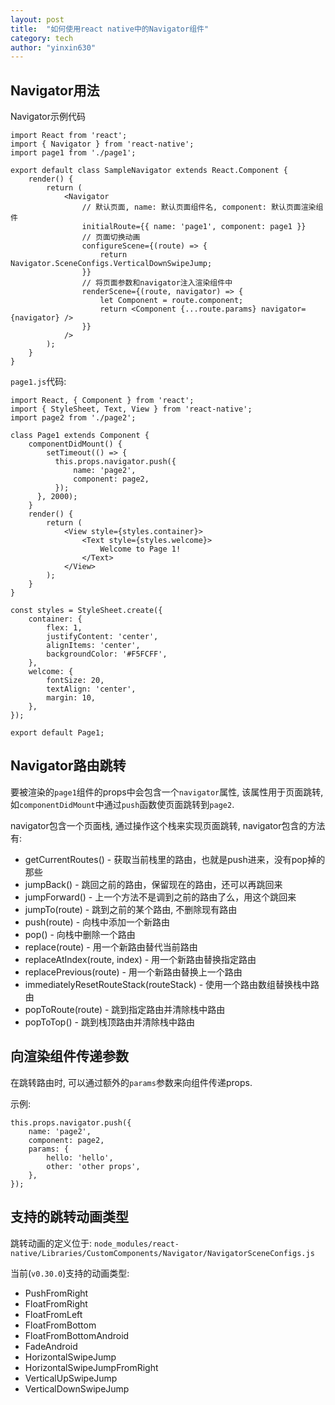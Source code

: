 ```yaml
---
layout: post  
title:  "如何使用react native中的Navigator组件"  
category: tech  
author: "yinxin630"
---
```


## Navigator用法

Navigator示例代码  

```
import React from 'react';
import { Navigator } from 'react-native';
import page1 from './page1';

export default class SampleNavigator extends React.Component {
    render() {
        return (
            <Navigator
                // 默认页面, name: 默认页面组件名, component: 默认页面渲染组件
                initialRoute={{ name: 'page1', component: page1 }}
                // 页面切换动画
                configureScene={(route) => {
                    return Navigator.SceneConfigs.VerticalDownSwipeJump;
                }}
                // 将页面参数和navigator注入渲染组件中
                renderScene={(route, navigator) => {
                    let Component = route.component;
                    return <Component {...route.params} navigator={navigator} />
                }} 
            />
        );
    }
}
```

`page1.js`代码:  

```
import React, { Component } from 'react';
import { StyleSheet, Text, View } from 'react-native';
import page2 from './page2';

class Page1 extends Component {
    componentDidMount() {
        setTimeout(() => {
          this.props.navigator.push({
              name: 'page2',
              component: page2,
          });
      }, 2000);
    }
    render() {
        return (
            <View style={styles.container}>
                <Text style={styles.welcome}>
                    Welcome to Page 1!
                </Text>
            </View>
        );
    }
}

const styles = StyleSheet.create({
    container: {
        flex: 1,
        justifyContent: 'center',
        alignItems: 'center',
        backgroundColor: '#F5FCFF',
    },
    welcome: {
        fontSize: 20,
        textAlign: 'center',
        margin: 10,
    },
});

export default Page1;
```

## Navigator路由跳转

要被渲染的`page1`组件的props中会包含一个`navigator`属性, 该属性用于页面跳转, 如`componentDidMount`中通过`push`函数使页面跳转到`page2`.

navigator包含一个页面栈, 通过操作这个栈来实现页面跳转, navigator包含的方法有:

* getCurrentRoutes() - 获取当前栈里的路由，也就是push进来，没有pop掉的那些
* jumpBack() - 跳回之前的路由，保留现在的路由，还可以再跳回来
* jumpForward() - 上一个方法不是调到之前的路由了么，用这个跳回来
* jumpTo(route) - 跳到之前的某个路由, 不删除现有路由
* push(route) - 向栈中添加一个新路由
* pop() - 向栈中删除一个路由
* replace(route) - 用一个新路由替代当前路由
* replaceAtIndex(route, index) - 用一个新路由替换指定路由
* replacePrevious(route) - 用一个新路由替换上一个路由
* immediatelyResetRouteStack(routeStack) - 使用一个路由数组替换栈中路由
* popToRoute(route) - 跳到指定路由并清除栈中路由
* popToTop() - 跳到栈顶路由并清除栈中路由

## 向渲染组件传递参数

在跳转路由时, 可以通过额外的`params`参数来向组件传递props.

示例: 

```
this.props.navigator.push({
    name: 'page2',
    component: page2,
    params: {
        hello: 'hello',
        other: 'other props',
    },
});
```

## 支持的跳转动画类型

跳转动画的定义位于: `node_modules/react-native/Libraries/CustomComponents/Navigator/NavigatorSceneConfigs.js`  

当前(`v0.30.0`)支持的动画类型: 

* PushFromRight
* FloatFromRight
* FloatFromLeft
* FloatFromBottom
* FloatFromBottomAndroid
* FadeAndroid
* HorizontalSwipeJump
* HorizontalSwipeJumpFromRight
* VerticalUpSwipeJump
* VerticalDownSwipeJump